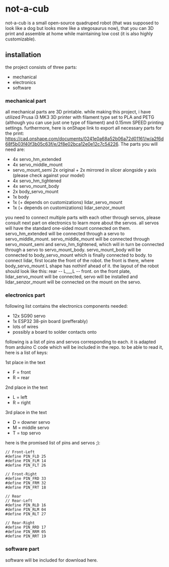 # not-a-cub
not-a-cub is a small open-source quadruped robot (that was supposed to look like a dog but looks more like a stegosaurus now), that you can 3D print and assemble at home while maintaining low cost (it is also highly customizable).

## installation
the project consists of three parts:
- mechanical
- electronics
- software

### mechanical part
all mechanical parts are 3D printable. while making this project, i have utilized Prusa i3 MK3 3D printer with filament type set to PLA and PETG (although you can use just one type of filament) and 0.15mm SPEED printing settings. furthermore, here is onShape link to export all necessary parts for the print: https://cad.onshape.com/documents/0241e0a68a52b06a72d01161/w/a2f6d68f5b03f40f3b05c63f/e/2f8e02bca12e0e12c7c54226. The parts you will need are:
- 4x servo_hm_extended
- 4x servo_middle_mount
- servo_mount_semi 2x original + 2x mirrored in slicer alongside y axis (please check against your model)
- 4x servo_hm_tightened
- 4x servo_mount_body
- 2x body_servo_mount
- 1x body
- 1x (+ depends on customizations) lidar_servo_mount
- 1x (+ depends on customizations) lidar_senzor_mount

you need to connect multiple parts with each other through servos, please consult next part on electronics to learn more about the servos. all servos will have the standard one-sided mount connected on them. servo_hm_extended will be connected through a servo to servo_middle_mount. servo_middle_mount will be connected through servo_mount_semi and servo_hm_tightened, which will in turn be connected through a servo to servo_mount_body. servo_mount_body will be connected to body_servo_mount which is finally connected to body. to connect lidar, first locate the front of the robot. the front is there, where body_servo_mount L shape has nothinf ahead of it. the layout of the robot should look like this: rear -- L___L -- front. on the front plate, lidar_servo_mount will be connected, servo will be installed and lidar_senzor_mount will be connected on the mount on the servo.

### electronics part
following list contains the electronics components needed:
- 12x SG90 servo
- 1x ESP32 38-pin board (prefferably)
- lots of wires
- possibly a board to solder contacts onto

following is a list of pins and servos corresponding to each. it is adapted from arduino C code which will be included in the repo. to be able to read it, here is a list of keys:

1st place in the text
- F = front
- R = rear

2nd place in the text
- L = left
- R = right

3rd place in the text
- D = downer servo
- M = middle servo
- T = top servo

here is the promised list of pins and servos ;):

```// Front
// Front-Left
#define PIN_FLD 25
#define PIN_FLM 14
#define PIN_FLT 26

// Front-Right
#define PIN_FRD 33
#define PIN_FRM 32
#define PIN_FRT 18

// Rear
// Rear-Left
#define PIN_RLD 16
#define PIN_RLM 04
#define PIN_RLT 27

// Rear-Right
#define PIN_RRD 17
#define PIN_RRM 05
#define PIN_RRT 19
```

### software part
software will be included for download here.
